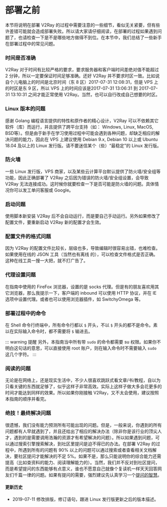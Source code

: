 # 部署之前

本节将说明在部署 V2Ray 的过程中需要注意的一些细节，看似无关紧要，但有些许差错可能就会造成部署失败。所以请大家请仔细阅读，在部署的过程如果遇到问题了，也请检查一下是不是哪些地方做得不到位。在本节中，我们总结了一些新手在部署过程中的常见问题。

### 时间是否准确

V2Ray 对于时间有比较严格的要求，要求服务器和客户端时间差绝对值不能超过 2 分钟，所以一定要保证时间足够准确。还好 V2Ray 并不要求时区一致。比如说自个儿电脑上的时间是北京时间（东 8 区）2017-07-31 12:08:31，但是 VPS 上的时区是东 9 区，所以 VPS 上的时间应该是2017-07-31 13:06:31 到 2017-07-31 13:10:31 之间才能正常使用 V2Ray。当然，也可以自行改成自己想要的时区。

### Linux 版本的问题

感谢 Golang 编程语言提供的特性和原作者的精心设计，V2Ray 可以不依赖其它软件（库）而运行，并且提供了跨平台支持（如： Windows, Linux, MacOS, BSD等）。但是由于新手在学习使用过程中可能会遇到各种问题，却缺乏相应的解决问题的能力，因此在 VPS 上建议使用 Debian 9.x, Debian 10 以上或 Ubuntu 18.04 及以上的 Linux 发行版。请不要迷信某个（些）“最稳定”的 Linux 发行版。

### 防火墙

一些 Linux 发行版，VPS 商家，以及某些云计算平台默认提供了防火墙/安全组等功能，因此正确部署了 V2Ray 之后因为错误的防火墙/安全组设置，会导致 V2Ray 无法连接成功。这时候你就要检查一下是否可能是防火墙的问题。具体情况你可以发工单问客服或 Google。

### 启动问题

使用脚本新安装 V2Ray 后不会自动运行，而是要自己手动运行。另外如果修改了配置文件，要重新启动 V2Ray 新的配置才会生效。

### 配置文件的格式问题

因为 V2Ray 的配置文件比较长，层级也多，导致编辑时很容易出错，也难检查。如果使用在线的 JSON 工具（当然也有离线 的），可以检查文件格式是否正确。这种在线工具一搜一大把，就不打广告了。

### 代理设置问题

在指南中使用的 FireFox 浏览器，设置的是 socks 代理。但是有的朋友喜欢用其它浏览器，那么我提示一下，客户端的 inbound 可以使用 HTTP 协议，并在 IE 选项中设置代理。或者也可以使用浏览器插件，如 SwitchyOmega 等。

### 部署过程中的命令

在 Shell 命令行终端中，所有命令行都以 `$` 开头，不以 `$` 开头的都不是命令。素以在实际输入命令时，都不需要将 `$` 输进去。

::: warning 提醒
另外，本指南当中所有带 `sudo` 的命令都需要 su 权限。如果你不明白这句话的意思，可以直接使用 root 账户，则在输入命令时不需要输入 `sudo` 这几个字符。
:::

### 阅读的问题

无论是在网络上，还是现实生活中，不少人很喜欢跳跃式看文章/书/教程，自以为只看关键的东西就足够了，似乎这样子非常高效。实际上这样子做大多会花更多的时间才能达到同样的效果。所以如果你刚接触 V2Ray，又不太会使用，建议按照本指南的顺序并看完。


### 绝技！最终解决问题

很遗憾，我们没有能力预测所有可能出现的问题。但是，一般来说，你遇到的所有问题都有人早就遇到了，并且还给出了相应的解决办法（除非你是该行业的顶尖人才，遇到的是需要调用浩瀚的资源才有希望解决的问题）。所以如果遇到问题，可以通过搜索引擎搜索解决，到社区里提问是迫不得已的办法。在部署 V2Ray 的过程中，所遇到所有的问题有 90% 以上的问题可以通过搜索或者查看相关文档解决，要社区提问才能解决的不足 5%。如果不是，那么只能说明你的综合能力还需提高（比如查资料的能力、阅读理解能力的）。当然，我们并不反对到社区提问，而是希望提问的东西能够有点意义，谁也不愿意自己就像个复读机一样天天回答网友们千篇一律的问题。如果有提问的需要，强烈建议先认真学习一个[提问的智慧](https://github.com/ryanhanwu/How-To-Ask-Questions-The-Smart-Way/blob/master/README-zh_CN.md)。

#### 更新历史

- 2019-07-11 修改排版，修订语句，跟进 Linux 发行版更新之后的版本描述。
